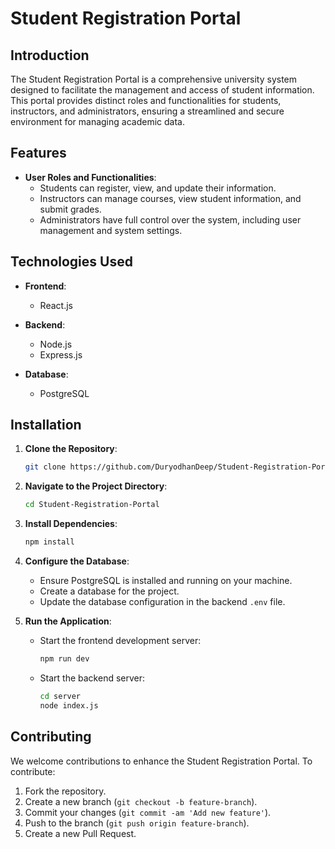 # Student Registration Portal

## Introduction
The Student Registration Portal is a comprehensive university system designed to facilitate the management and access of student information. This portal provides distinct roles and functionalities for students, instructors, and administrators, ensuring a streamlined and secure environment for managing academic data.

## Features
- **User Roles and Functionalities**: 
  - Students can register, view, and update their information.
  - Instructors can manage courses, view student information, and submit grades.
  - Administrators have full control over the system, including user management and system settings.

## Technologies Used
- **Frontend**: 
  - React.js
  
- **Backend**: 
  - Node.js
  - Express.js
  
- **Database**: 
  - PostgreSQL

## Installation
1. **Clone the Repository**:
    ```bash
    git clone https://github.com/DuryodhanDeep/Student-Registration-Portal.git
    ```
2. **Navigate to the Project Directory**:
    ```bash
    cd Student-Registration-Portal
    ```
3. **Install Dependencies**:
    ```bash
    npm install
    ```
4. **Configure the Database**:
    - Ensure PostgreSQL is installed and running on your machine.
    - Create a database for the project.
    - Update the database configuration in the backend `.env` file.
    
5. **Run the Application**:
    - Start the frontend development server:
        ```bash
        npm run dev
        ```
    - Start the backend server:
        ```bash
        cd server
        node index.js
        ```
    
## Contributing
We welcome contributions to enhance the Student Registration Portal. To contribute:
1. Fork the repository.
2. Create a new branch (`git checkout -b feature-branch`).
3. Commit your changes (`git commit -am 'Add new feature'`).
4. Push to the branch (`git push origin feature-branch`).
5. Create a new Pull Request.

